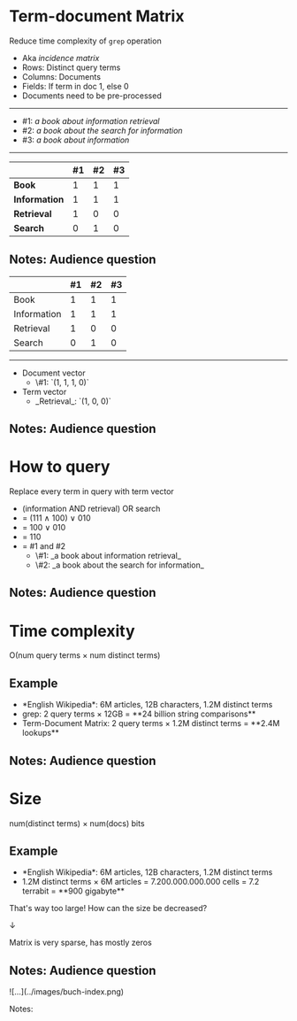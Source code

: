 # Term-document Matrix

Reduce time complexity of `grep` operation

* Aka _incidence matrix_
* Rows: Distinct query terms
* Columns: Documents
* Fields: If term in doc 1, else 0
* Documents need to be pre-processed
---
* \#1: _a book about information retrieval_
* \#2: _a book about the search for information_
* \#3: _a book about information_

***

|                 | #1                                                           | #2                                                           | #3                                                            |
|-----------------|--------------------------------------------------------------|--------------------------------------------------------------|---------------------------------------------------------------|
| **Book**        | 1<!-- .element: class="fragment" data-fragment-index="1" --> | 1<!-- .element: class="fragment" data-fragment-index="5" --> | 1<!-- .element: class="fragment" data-fragment-index="9" -->  |
| **Information** | 1<!-- .element: class="fragment" data-fragment-index="2" --> | 1<!-- .element: class="fragment" data-fragment-index="6" --> | 1<!-- .element: class="fragment" data-fragment-index="10" --> |
| **Retrieval**   | 1<!-- .element: class="fragment" data-fragment-index="3" --> | 0<!-- .element: class="fragment" data-fragment-index="7" --> | 0<!-- .element: class="fragment" data-fragment-index="11" --> |
| **Search**      | 0<!-- .element: class="fragment" data-fragment-index="4" --> | 1<!-- .element: class="fragment" data-fragment-index="8" --> | 0<!-- .element: class="fragment" data-fragment-index="12" --> |

Notes:
Audience question
---
|             | #1 | #2 | #3 |
|-------------|----|----|----|
| Book        | 1  | 1  | 1  |
| Information | 1  | 1  | 1  |
| Retrieval   | 1  | 0  | 0  |
| Search      | 0  | 1  | 0  |

***

* Document vector
    * <!-- .element: class="fragment" --> \#1: `(1, 1, 1, 0)`
* Term vector
    * <!-- .element: class="fragment" --> _Retrieval_: `(1, 0, 0)`

Notes:
Audience question
---
# How to query

Replace every term in query with term vector

* (information AND retrieval) OR search
* = (111 &and; 100) &or; 010 <!-- .element: class="fragment" -->
* = 100 &or; 010 <!-- .element: class="fragment" -->
* = 110 <!-- .element: class="fragment" -->
* = \#1 and \#2 <!-- .element: class="fragment" -->
    * <!-- .element: class="fragment" --> \#1: _a book about information retrieval_
    * <!-- .element: class="fragment" --> \#2: _a book about the search for information_

Notes:
Audience question
---
#  Time complexity

&Omicron;(num query terms &times; num distinct terms)<!-- .element: class="fragment" data-fragment-index="1" -->

## <!-- .element: class="fragment" data-fragment-index="2" -->Example

* <!-- .element: class="fragment" data-fragment-index="2" -->*English Wikipedia*: 6M articles, 12B characters, 1.2M distinct terms
* <!-- .element: class="fragment" data-fragment-index="2" -->grep: 2 query terms &times; 12GB = **24 billion string comparisons**
* <!-- .element: class="fragment" data-fragment-index="3" -->Term-Document Matrix: 2 query terms &times; 1.2M distinct terms = **2.4M lookups**

Notes:
Audience question
---
# Size

num(distinct terms) &times; num(docs) bits<!-- .element: class="fragment" data-fragment-index="1" -->

## <!-- .element: class="fragment" data-fragment-index="2" -->Example

* <!-- .element: class="fragment" data-fragment-index="2" -->*English Wikipedia*: 6M articles, 12B characters, 1.2M distinct terms
* <!-- .element: class="fragment" data-fragment-index="2" -->1.2M distinct terms &times; 6M articles = 7.200.000.000.000 cells = 7.2 terrabit = **900 gigabyte**

That's way too large! How can the size be decreased?<!-- .element: class="fragment" data-fragment-index="2" -->

&darr;<!-- .element: class="fragment" data-fragment-index="4" -->

<!-- .element: class="fragment" data-fragment-index="4" -->Matrix is very sparse, has mostly zeros

Notes:
Audience question
---
<!-- .element: class="stretch" --> ![...](../images/buch-index.png)

Notes:

